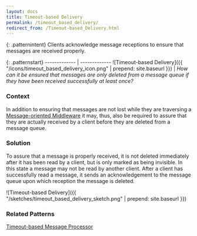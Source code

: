 ```yaml
---
layout: docs
title: Timeout-based Delivery
permalink: /timeout_based_delivery/
redirect_from: /Timeout-based_Delivery.html
---
```


{: .patternintent}
Clients acknowledge message receptions to ensure that messages are received properly.

{: .patternstart}
------------- | -------------
![Timeout-based Delivery]({{ "/icons/timeout_based_delivery_icon.png" | prepend: site.baseurl }})  | *How can it be ensured that messages are only deleted from a message queue if they have been received successfully at least once?*

### Context
In addition to ensuring that messages are not lost while they are traversing a [Message-oriented Middleware](/message_oriented_middleware/) it may, thus, also be required to assure that they are actually received by a client before they are deleted from a message queue.

### Solution
To assure that a message is properly received, it is not deleted immediately after it has been read by a client, but is only marked as being invisible. In this state a message may not be read by another client. After a client has successfully read a message, it sends an acknowledgement to the message queue upon which reception the message is deleted.
 
![Timeout-based Delivery]({{ "/sketches/timeout_based_delivery_sketch.png" | prepend: site.baseurl }})

### Related Patterns
[Timeout-based Message Processor](/timeout_based_message_processor/)